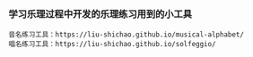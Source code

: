 
### 学习乐理过程中开发的乐理练习用到的小工具

```
音名练习工具：https://liu-shichao.github.io/musical-alphabet/
唱名练习工具：https://liu-shichao.github.io/solfeggio/
```